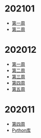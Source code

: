 <!--
 * @Description: 
 * @Autor: Au3C2
 * @Date: 2020-11-28 17:28:26
 * @LastEditors: Au3C2
 * @LastEditTime: 2021-01-18 14:57:03
-->

# 202101
* [第一周](Note/202101第1周.md)
* [第二周](Note/202101第2周.md)

# 202012
* [第一周](Note/202012第1周.md)
* [第二周](Note/202012第2周.md)
* [第三周](Note/202012第3周.md)
* [第四周](Note/202012第4周.md)
* [第五周](Note/202012第5周.md)

# 202011
* [第四周](Note/202011第4周.md)
* [Python库](Note/python标准库.md)


